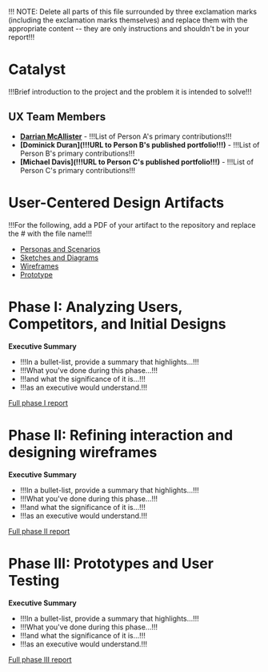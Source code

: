 !!! NOTE: Delete all parts of this file surrounded by three exclamation marks (including the exclamation marks themselves) and replace them with the appropriate content -- they are only instructions and shouldn't be in your report!!!

# Catalyst

!!!Brief introduction to the project and the problem it is intended to solve!!!

## UX Team Members

* **[Darrian McAllister](https://github.com/ChicoState/ux-personal-portfolio-DarrianMC)** - !!!List of Person A's primary contributions!!!
* **[Dominick Duran](!!!URL to Person B's published portfolio!!!)** - !!!List of Person B's primary contributions!!!
* **[Michael Davis](!!!URL to Person C's published portfolio!!!)** - !!!List of Person C's primary contributions!!!

# User-Centered Design Artifacts
 
!!!For the following, add a PDF of your artifact to the repository and replace the # with the file name!!!

* [Personas and Scenarios](personas/)
* [Sketches and Diagrams](sketches/)
* [Wireframes](wireframes/)
* [Prototype](#)

# Phase I: Analyzing Users, Competitors, and Initial Designs

**Executive Summary**

* !!!In a bullet-list, provide a summary that highlights...!!!
* !!!What you've done during this phase...!!!
* !!!and what the significance of it is...!!!
* !!!as an executive would understand.!!!

[Full phase I report](phaseI/)

# Phase II: Refining interaction and designing wireframes

**Executive Summary**

* !!!In a bullet-list, provide a summary that highlights...!!!
* !!!What you've done during this phase...!!!
* !!!and what the significance of it is...!!!
* !!!as an executive would understand.!!!

[Full phase II report](phaseII/)

# Phase III: Prototypes and User Testing

**Executive Summary**

* !!!In a bullet-list, provide a summary that highlights...!!!
* !!!What you've done during this phase...!!!
* !!!and what the significance of it is...!!!
* !!!as an executive would understand.!!!

[Full phase III report](phaseIII/)
